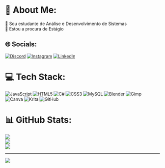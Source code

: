 # 💫 About Me:
🔭 Sou estudante de Análise e Desenvolvimento de Sistemas<br>🤝 Estou a procura de Estágio


## 🌐 Socials:
[![Discord](https://img.shields.io/badge/Discord-%237289DA.svg?logo=discord&logoColor=white)](https://discord.gg/https://discord.gg/GywF9qqU) [![Instagram](https://img.shields.io/badge/Instagram-%23E4405F.svg?logo=Instagram&logoColor=white)](https://instagram.com/https://www.instagram.com/oroncati/) [![LinkedIn](https://img.shields.io/badge/LinkedIn-%230077B5.svg?logo=linkedin&logoColor=white)](https:/www.linkedin.com/in/matheus-roncati-425a69248/) 

# 💻 Tech Stack:
![JavaScript](https://img.shields.io/badge/javascript-%23323330.svg?style=for-the-badge&logo=javascript&logoColor=%23F7DF1E) ![HTML5](https://img.shields.io/badge/html5-%23E34F26.svg?style=for-the-badge&logo=html5&logoColor=white) ![C#](https://img.shields.io/badge/c%23-%23239120.svg?style=for-the-badge&logo=csharp&logoColor=white) ![CSS3](https://img.shields.io/badge/css3-%231572B6.svg?style=for-the-badge&logo=css3&logoColor=white) ![MySQL](https://img.shields.io/badge/mysql-4479A1.svg?style=for-the-badge&logo=mysql&logoColor=white) ![Blender](https://img.shields.io/badge/blender-%23F5792A.svg?style=for-the-badge&logo=blender&logoColor=white) ![Gimp](https://img.shields.io/badge/Gimp-657D8B?style=for-the-badge&logo=gimp&logoColor=FFFFFF) ![Canva](https://img.shields.io/badge/Canva-%2300C4CC.svg?style=for-the-badge&logo=Canva&logoColor=white) ![Krita](https://img.shields.io/badge/Krita-203759?style=for-the-badge&logo=krita&logoColor=EEF37B) ![GitHub](https://img.shields.io/badge/github-%23121011.svg?style=for-the-badge&logo=github&logoColor=white)
# 📊 GitHub Stats:
![](https://github-readme-stats.vercel.app/api?username=Honkatt&theme=radical&hide_border=false&include_all_commits=false&count_private=false)<br/>
![](https://github-readme-streak-stats.herokuapp.com/?user=Honkatt&theme=radical&hide_border=false)<br/>
![](https://github-readme-stats.vercel.app/api/top-langs/?username=Honkatt&theme=radical&hide_border=false&include_all_commits=false&count_private=false&layout=compact)

---
[![](https://visitcount.itsvg.in/api?id=Honkatt&icon=1&color=0)](https://visitcount.itsvg.in)

<!-- Proudly created with GPRM ( https://gprm.itsvg.in ) -->
